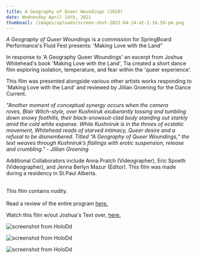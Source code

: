 ```yaml
---
title: A Geography of Queer Woundings (2020)
date: Wednesday April 14th, 2021
thumbnail: /images/uploads/screen-shot-2021-04-14-at-1.16.59-pm.png
---
```

*A Geography of Queer Woundings* is a commission for SpringBoard Performance's Fluid Fest presents: 'Making Love with the Land" 

In response to 'A Geography Queer Woundings' an excerpt from Joshua Whitehead's book 'Making Love with the Land', Tia created a short dance film exploring isolation, temperature, and fear within the 'queer experience'. 

This film was presented alongside various other artists works responding to 'Making Love with the Land' and reviewed by Jillian Groening for the Dance Current. 

*"Another moment of conceptual synergy occurs when the camera roves, Blair Witch-style, over Kushniruk exuberantly tossing and tumbling down snowy foothills, their black-snowsuit-clad body standing out starkly amid the cold white expanse. While Kushniruk is in the throes of ecstatic movement, Whitehead reads of starved intimacy, Queer desire and a refusal to be dismembered. Titled “A Geography of Queer Woundings,” the text weaves through Kushniruk’s flailings with erotic suspension, release and crumbling." - Jillian Groening*

Additional Collaborators include Anna Pratch (Videographer), Eric Spoeth (Videographer), and Jenna Berlyn Mazur (Editor). This film was made during a residency in St.Paul Alberta. 

\
This film contains nudity. \
\
Read a review of the entire program [here.](https://www.thedancecurrent.com/review/embodied-geographies)

Watch this film w/out Joshua's Text over, [here.](https://www.youtube.com/watch?v=9PEORy4pDSA) 

![](/images/uploads/screen-shot-2021-04-14-at-1.17.46-pm.png "screenshot from HoloDd")

![](/images/uploads/screen-shot-2021-04-14-at-1.20.27-pm.png "screenshot from HoloDd")

![](/images/uploads/screen-shot-2021-04-14-at-1.25.15-pm.png "screenshot from HoloDd")